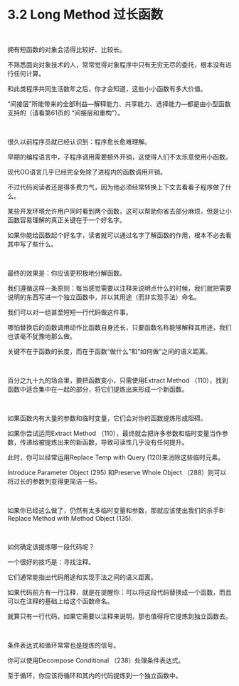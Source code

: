 # 3.2 Long Method 过长函数

<br>

拥有短函数的对象会活得比较好、比较长。

不熟悉面向对象技术的人，常常觉得对象程序中只有无穷无尽的委托，根本没有进行任何计算。

和此类程序共同生活数年之后，你才会知道，这些小小函数有多大价值。

“间接层”所能带来的全部利益—解释能力、共享能力、选择能力—都是由小型函数支持的（请看第61页的
“间接层和重构”）。

<br>

很久以前程序员就已经认识到：程序愈长愈难理解。

早期的编程语言中，子程序调用需要额外开销，这使得人们不太乐意使用小函数。

现代OO语言几乎已经完全免除了进程内的函数调用开销。

不过代码阅读者还是得多费力气，因为他必须经常转换上下文去看看子程序做了什么。

某些开发环境允许用户同时看到两个函数，这可以帮助你省去部分麻烦，但是让小函数容易理解的真正关键在于一个好名字。

如果你能给函数起个好名字，读者就可以通过名字了解函数的作用，根本不必去看其中写了些什么。

<br>

最终的效果是：你应该更积极地分解函数。

我们遵循这样一条原则：每当感觉需要以注释来说明点什么的时候，我们就把需要说明的东西写进一个独立函数中，并以其用途（而非实现手法）命名。

我们可以对一组甚至短短一行代码做这件事。

哪怕替换后的函数调用动作比函数自身还长，只要函数名称能够解释其用途，我们也该毫不犹豫地那么做。

关键不在于函数的长度，而在于函数“做什么”和“如何做”之间的语义距离。

<br>

百分之九十九的场合里，要把函数变小，只需使用Extract Method （110），找到函数中适合集中在一起的部分，将它们提炼出来形成一个新函数。

<br>

如果函数内有大量的参数和临时变量，它们会对你的函数提炼形成阻碍。

如果你尝试运用Extract Method （110），最终就会把许多参数和临时变量当作参数，传递给被提炼出来的新函数，导致可读性几乎没有任何提升。

此时，你可以经常运用Replace Temp with Query (120)来消除这些临时元素。

Introduce Parameter Object (295) 和Preserve Whole Object （288）则可以将过长的参数列变得更简洁一些。

<br>

如果你已经这么做了，仍然有太多临时变量和参数，那就应该使出我们的杀手В: Replace Method with Method Object (135).

<br>

如何确定该提炼哪一段代码呢？

一个很好的技巧是：寻找注释。

它们通常能指出代码用途和实现手法之间的语义距离。

如果代码前方有一行注释，就是在提醒你：可以将这段代码替换成一个函数，而且可以在注释的基础上给这个函数命名。

就算只有一行代码，如果它需要以注释来说明，那也值得将它提炼到独立函数去。

<br>

条件表达式和循环常常也是提炼的信号。

你可以使用Decompose Conditional （238）处理条件表达式。

至于循环，你应该将循环和其内的代码提炼到一个独立函数中。

<br>


